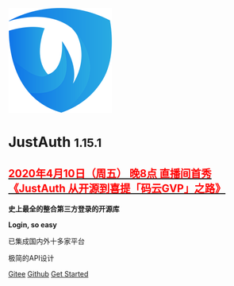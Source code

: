 
![](_media/justauth@0,25x.png)
# JustAuth <small>1.15.1</small>

<a href="https://mp.weixin.qq.com/s?__biz=MzA3NDk3OTIwMg==&mid=2450633207&idx=1&sn=50320bb20d468cb06e0c7f96d7181bb0&chksm=8892931abfe51a0c9d051b468ba4046beb5b50d8393b9e308798e25954184b5a0ef2a133203a&token=977722026&lang=zh_CN#rd" target="_blank"><h2><strong style="color:red">2020年4月10日（周五） 晚8点 直播间首秀《JustAuth 从开源到喜提「码云GVP」之路》</strong></h2></a>

<strong>史上最全的整合第三方登录的开源库</strong>

<strong>Login, so easy</strong>

<p>已集成国内外十多家平台</p>
<p>极简的API设计</p>


[Gitee](https://gitee.com/yadong.zhang/JustAuth)
[Github](https://github.com/zhangyd-c/JustAuth)
[Get Started](#简介)


